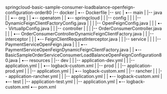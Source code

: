 springcloud-basic-sample-consumer-loadbalance-openfeign-configuration-order80
|-- docker
|   •-- Dockerfile
|-- src
|   •-- main
|       |-- java
|       |   •-- org
|       |       •-- openatom
|       |           •-- springcloud
|       |               |-- config
|       |               |   |-- DynamicFeignClientFactoryConfig.java
|       |               |   |-- OpenFeignConfig.java
|       |               |   •-- VirtualIpConfig.java
|       |               |-- controller
|       |               |   |-- OrderConsumerController.java
|       |               |   •-- OrderConsumerControllerDynamicFeignClientFactory.java
|       |               |-- interceptor
|       |               |   •-- FeignClientRequestInterceptor.java
|       |               |-- service
|       |               |   |-- PaymentServiceOpenFeign.java
|       |               |   •-- PaymentServiceOpenFeignDynamicFeignClientFactory.java
|       |               •-- BasicSampleOrderServiceConsumerLoadBalanceOpenFeignConfiguration80.java
|       •-- resources
|           |-- dev
|           |   |-- application-dev.yml
|           |   |-- application.yml
|           |   •-- logback-custom.xml
|           |-- prod
|           |   |-- application-prod.yml
|           |   |-- application.yml
|           |   •-- logback-custom.xml
|           |-- rancher
|           |   |-- application-rancher.yml
|           |   |-- application.yml
|           |   •-- logback-custom.xml
|           •-- test
|               |-- application-test.yml
|               |-- application.yml
|               •-- logback-custom.xml
•-- pom.xml